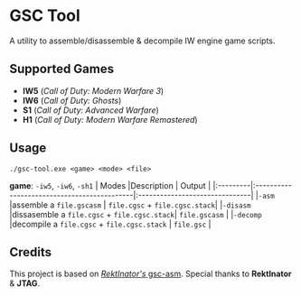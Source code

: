 # GSC Tool
A utility to assemble/disassemble & decompile IW engine game scripts.
## Supported Games 
- **IW5** (*Call of Duty: Modern Warfare 3*)
- **IW6** (*Call of Duty: Ghosts*)
- **S1** (*Call of Duty: Advanced Warfare*)
- **H1** (*Call of Duty: Modern Warfare Remastered*)
## Usage
``./gsc-tool.exe <game> <mode> <file>``

**game**: `-iw5`, `-iw6`, `-sh1`
| Modes    |Description                                  | Output                         |
|:---------|:--------------------------------------------|:-------------------------------|
|`-asm`    |assemble a `file.gscasm`                     | `file.cgsc` + `file.cgsc.stack`|
|`-disasm` |dissasemble a `file.cgsc` + `file.cgsc.stack`| `file.gscasm`                  |
|`-decomp` |decompile a `file.cgsc` + `file.cgsc.stack`  | `file.gsc`                     |
## Credits
This project is based on  [*RektInator's* gsc-asm](https://github.com/ZoneTool/gsc-asm). Special thanks to **RektInator** & **JTAG**.